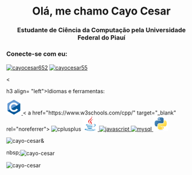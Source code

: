 <h1 align="center">Olá, me chamo Cayo Cesar</h1>
<h3 align="center">Estudante de Ciência da Computação pela Universidade Federal do Piauí</h3>

<h3 align="left">Conecte-se com eu:</h3>
<p align="left">
<a href="https://linkedin.com/in/cayocesar652" target="blank"><img align="center" src="https:/ /raw.githubusercontent.com/rahuldkjain/github-profile-readme-generator/master/src/images/icons/Social/linked-in-alt.svg" alt="cayocesar652" height="30" width="40" /></a>
<a href="https://instagram.com/cayocesar55" target="blank"><img align="center" src="https://raw.githubusercontent.com/rahuldkjain/github -profile-readme-generator/master/src/images/icons/Social/instagram.svg" alt="cayocesar55" height="30" width="40" /></a> </p>
<

h3 align= "left">Idiomas e ferramentas:</h3>
<p align="left"> <a href="https://www.cprogramming.com/" target="_blank" rel="noreferrer"> <img src ="https://raw.githubusercontent.com/devicons/devicon/master/icons/c/c-original.svg" alt="c" width="40" height="40"/> </a> < a href="https://www.w3schools.com/cpp/" target="_blank" rel="noreferrer"> <img src="https://raw.githubusercontent.com/devicons/devicon/master/icons /cplusplus/cplusplus-original.svg" alt="cplusplus" width="40" height="40"/> </a> <a href="https://www.java.com" target="_blank" rel="noreferrer"> <img src="https://raw.githubusercontent.com/devicons/devicon/master/icons/java/java-original.svg" alt="java" width="40" height=" 40"/> </a> <a href="https://developer.mozilla.org/en-US/docs/Web/JavaScript" target="_blank" rel="noreferrer"> <img src="https ://raw.githubusercontent.com/devicons/devicon/master/icons/javascript/javascript-original.svg" alt="javascript" width="40" height="40"/> </a> <a href= "https://www.mysql.com/" target="_blank" rel="noreferrer"> <img src="https://raw.githubusercontent.com/devicons/devicon/master/icons/mysql/mysql- original-wordmark.svg" alt="mysql" width="40" height="40"/> </a> <a href="https://www.python.org" target="_blank" rel="noreferrer"> <img src="https://raw.githubusercontent.com/devicons/devicon/master/icons/python/python-original.svg" alt="python" largura ="40" height="40"/> </a> </p>

<p><img align="left" src="https://github-readme-stats.vercel.app/api/top- langs?username=cayo-cesar&show_icons=true&locale=en&layout=compact" alt="cayo-cesar" /></p> <p>&

nbsp;<img align="center" src="https://github-readme- stats.vercel.app/api?username=cayo-cesar&show_icons=true&locale=en" alt="cayo-cesar" /></p>

<p><img align="center" src="https://github- readme-streak-stats.herokuapp.com/?user=cayo-cesar&" alt="cayo-cesar" /></p>
